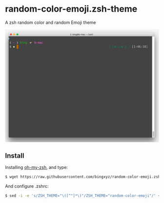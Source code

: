 # random-color-emoji.zsh-theme
A zsh random color and random Emoji theme

![](https://github.com/bingxyz/random-color-emoji.zsh-theme/blob/master/img/screenshot.gif?raw=true)

## Install

Installing [oh-my-zsh](https://github.com/robbyrussell/oh-my-zsh), and type:

```bash
$ wget https://raw.githubusercontent.com/bingxyz/random-color-emoji.zsh-theme/master/random-color-emoji.zsh-theme -O ~/$ZSH/themes/random-color-emoji.zsh-theme
```

And configure .zshrc:

```bash
$ sed -i -e 's/ZSH_THEME="\([^"]*\)"/ZSH_THEME="random-color-emoji"/' ~/.zshrc
```
